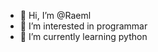 - 👋 Hi, I’m @Raeml
- 👀 I’m interested in programmar
- 🌱 I’m currently learning python


<!---
Raeml/Raeml is a ✨ special ✨ repository because its `README.md` (this file) appears on your GitHub profile.
You can click the Preview link to take a look at your changes.
--->
